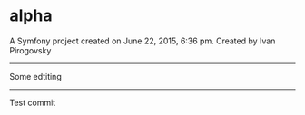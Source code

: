 alpha
=====

A Symfony project created on June 22, 2015, 6:36 pm.
Created by Ivan Pirogovsky
***********************
Some edtiting
***********************
Test commit
